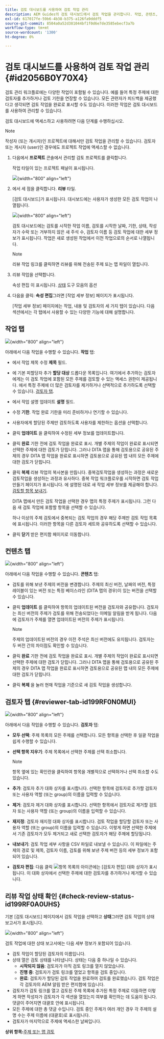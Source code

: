 ```yaml
---
title: 검토 대시보드를 사용하여 검토 작업 관리
description: AEM Guides의 검토 대시보드에서 검토 작업을 관리합니다. 작업, 콘텐츠, 검토자 탭에서 수행할 작업에 대해 알아보고 검토 작업의 상태를 확인합니다.
exl-id: 617017fe-59b6-4b38-b375-a126fa9dddf5
source-git-commit: 8504a0a52d381044bf1f0d6e7de3585ebecf3a7b
workflow-type: tm+mt
source-wordcount: '1300'
ht-degree: 0%

---
```


# 검토 대시보드를 사용하여 검토 작업 관리 {#id2056B0Y70X4}

검토 관리 워크플로에는 다양한 작업이 포함될 수 있습니다. 예를 들어 특정 주제에 대한 검토자를 추가하거나 검토 기한을 연장할 수 있습니다. 모든 관련자가 피드백을 제공했다고 생각되면 검토 작업을 완료로 표시할 수도 있습니다. 이러한 작업은 검토 대시보드를 사용하여 관리할 수 있습니다.

검토 대시보드에 액세스하고 사용하려면 다음 단계를 수행하십시오.

>[!NOTE]
>
> 작성자 \(또는 개시자\)인 프로젝트에 대해서만 검토 작업을 관리할 수 있습니다. 검토자 또는 게시자 \(user\)인 경우에도 프로젝트 작업에 액세스할 수 없습니다.

1. 다음에서 **프로젝트** 콘솔에서 관리할 검토 프로젝트를 클릭합니다.

   작업 타일이 있는 프로젝트 패널이 표시됩니다.

   ![](images/review-management.png){width="800" align="left"}

1. 에서 세 점을 클릭합니다. **리뷰** 타일.

   [검토 대시보드]가 표시됩니다. 대시보드에는 사용자가 생성한 모든 검토 작업이 나열됩니다.

   ![](images/review-dashboard.png){width="800" align="left"}

   검토 대시보드에는 검토를 시작한 작업 이름, 검토를 시작한 날짜, 기한, 상태, 작성자가 수락 또는 거부하지 않은 새 주석 수, 검토자 이름 등 검토 작업에 대한 세부 정보가 표시됩니다. 작업은 새로 생성된 작업에서 이전 작업으로의 순서로 나열됩니다.

   >[!NOTE]
   >
   > 리뷰 작업 링크를 클릭하면 리뷰를 위해 전송된 주제 또는 맵 파일이 열립니다.

1. 리뷰 작업을 선택합니다.

   속성 편집 이 표시됩니다. [상태](#check-review-status-id199RF0A0UHS) 도구 모음의 옵션

1. 다음을 클릭: **속성 편집**&#x200B;그러면 [작업 세부 정보] 페이지가 표시됩니다.

   [작업 세부 정보] 페이지에는 작업, 내용 및 검토자의 세 가지 탭이 있습니다. 다음 섹션에서는 각 탭에서 사용할 수 있는 다양한 기능에 대해 설명합니다.


## 작업 탭

![](images/review-task-page.png){width="800" align="left"}

아래에서 다음 작업을 수행할 수 있습니다. **작업** 탭:

- 에서 작업 제목 수정 **제목** 필드.
- 에 기본 피할당자 추가 **할당 대상** 드롭다운 목록입니다. 여기에서 추가하는 검토자에게는 이 검토 작업에 포함된 모든 주제를 검토할 수 있는 액세스 권한이 제공됩니다. 에서 특정 주제에 더 많은 검토자를 제거하거나 선택적으로 추가하도록 선택할 수 있습니다. [검토자 탭](#reviewer-tab-id199RF0N0MUI).
- 에서 작업 설명 업데이트 **설명** 필드.
- 수정 **기한**. 작업 완료 기한을 미리 준비하거나 연기할 수 있습니다.
- 사용자에게 할당된 주제만 검토하도록 사용자를 제한하는 옵션을 선택합니다.
- 클릭 **업데이트** 을 클릭하여 수정된 세부 정보를 업데이트합니다.
- 클릭 **완료** 기한 전에 검토 작업을 완료로 표시. 개별 주제의 작업이 완료로 표시되면 선택한 주제에 대한 검토가 닫힙니다. 그러나 DITA 맵을 통해 검토용으로 공유된 주제의 경우 DITA 맵 작업을 완료로 표시하면 검토용으로 공유된 맵 내의 모든 주제에 대한 검토가 닫힙니다.
- 클릭 **복제** 리뷰 작업의 복사본을 만듭니다. 중복검토작업을 생성하는 과정은 새로운 검토작업을 생성하는 과정과 유사하다. 중복 작업 워크플로우를 시작하면 검토 작업 만들기 페이지가 표시됩니다. 에 설명된 대로 새 작업 세부 정보를 제공해야 합니다. [검토할 항목 보내기](review-send-topics-for-review.md#).

  DITA 맵에서 만든 검토 작업을 선택한 경우 맵의 특정 주제가 표시됩니다. 그런 다음 새 검토 작업에 포함할 항목을 선택할 수 있습니다.

  하나 이상의 주제 검토에서 중복되는 검토 작업의 경우 해당 주제만 검토 작업 목록에 표시됩니다. 이러한 항목을 다른 검토자 세트와 공유하도록 선택할 수 있습니다.

- 클릭 **닫기** 받은 편지함 페이지로 이동합니다.

## 컨텐츠 탭

![](images/review-content-page.png){width="800" align="left"}

아래에서 다음 작업을 수행할 수 있습니다. **콘텐츠** 탭:

- 검토를 위해 보낸 주제의 버전을 변경합니다. 주제의 최신 버전, 날짜의 버전, 특정 레이블이 있는 버전 또는 특정 베이스라인 \(DITA 맵의 경우\)이 있는 버전을 선택할 수 있습니다.

- 클릭 **업데이트** 를 클릭하여 항목의 업데이트된 버전을 검토자와 공유합니다. 검토자는 최신 버전의 주제가 검토를 위해 전송되었다는 이메일 알림을 받게 됩니다. 다음에 검토자가 주제를 열면 업데이트된 버전의 주제가 표시됩니다.

  >[!NOTE]
  >
  > 주제의 업데이트된 버전의 경우 이전 주석은 최신 버전에도 유지됩니다. 검토자는 두 버전 간의 차이점도 확인할 수 있습니다.

- 클릭 **완료** 기한 전에 검토 작업을 완료로 표시. 개별 주제의 작업이 완료로 표시되면 선택한 주제에 대한 검토가 닫힙니다. 그러나 DITA 맵을 통해 검토용으로 공유된 주제의 경우 DITA 맵 작업을 완료로 표시하면 검토용으로 공유된 맵 내의 모든 주제에 대한 검토가 닫힙니다.

- 클릭 **복제** 을 눌러 현재 작업을 기준으로 새 검토 작업을 생성합니다.


## 검토자 탭 {#reviewer-tab-id199RF0N0MUI}

![](images/reviewers-tab.png){width="800" align="left"}

아래에서 다음 작업을 수행할 수 있습니다. **검토자** 탭:

- **모두 선택**: 주제 목록의 모든 주제를 선택합니다. 모든 항목을 선택한 후 일괄 작업을 쉽게 수행할 수 있습니다.
- **선택 항목 지우기**: 주제 목록에서 선택한 주제를 선택 취소합니다.

  >[!NOTE]
  >
  > 항목 옆에 있는 확인란을 클릭하여 항목을 개별적으로 선택하거나 선택 취소할 수도 있습니다.

- **추가**: 검토자 추가 대화 상자를 표시합니다. 선택한 항목에 검토자로 추가할 검토자 또는 사용자 역할 \(또는 group\)의 이름을 입력할 수 있습니다.
- **제거**: 검토자 제거 대화 상자를 표시합니다. 선택한 항목에서 검토자로 제거할 검토자 또는 사용자 역할 \(또는 group\)의 이름을 입력할 수 있습니다.
- **재지정**: 검토자 재지정 대화 상자를 표시합니다. 검토 작업을 할당할 검토자 또는 사용자 역할 \(또는 group\)의 이름을 입력할 수 있습니다. 이렇게 하면 선택한 주제에서 기존 검토자가 모두 제거되고 새로 선택한 검토자가 해당 주제에 할당됩니다.
- **내보내기**: 검토 작업 세부 사항을 CSV 파일로 내보낼 수 있습니다. 이 파일에는 주제의 경로 및 제목, 검토자 이름, 검토를 위해 보낸 주제 버전 등의 세부 정보가 포함되어 있습니다.
- **검토자 편집**: 다음 클릭 ![](images/edit_pencil_icon.svg)항목 목록의 아이콘에는 [검토자 편집] 대화 상자가 표시됩니다. 이 대화 상자에서 선택한 주제에 대한 검토자를 추가하거나 제거할 수 있습니다.

## 리뷰 작업 상태 확인 {#check-review-status-id199RF0A0UHS}

기본 [검토 대시보드] 페이지에서 검토 작업을 선택하고 **상태**&#x200B;그러면 검토 작업의 상태 보고서가 표시됩니다.

![](images/review-status-report.png){width="800" align="left"}

검토 작업에 대한 상태 보고서에는 다음 세부 정보가 포함되어 있습니다.

- 검토 작업이 할당된 검토자의 이름입니다.
- 상태 열은 검토 상태를 나타냅니다. 상태는 다음 중 하나일 수 있습니다.
   - **시작되지 않음**: 검토자가 아직 검토 링크를 열지 않았습니다.
   - **진행 중**: 검토자가 검토 링크를 열었고 항목을 검토 중입니다.
   - **완료**: 검토자가 할당된 검토 작업을 완료하여 검토를 완료했습니다. 검토 작업은 각 검토자의 AEM 알림 받은 편지함에 있습니다.
- 검토자가 검토 링크를 열고 검토된 주제 목록에 추가된 특정 주제로 이동하면 이렇게 하면 작성자가 검토자가 각 섹션을 열었는지 여부를 확인하는 데 도움이 됩니다. 댓글이 주어지면 대괄호 안에 표시됩니다.
- 모든 주제에 대한 총 댓글 수입니다. 검토 중인 주제가 여러 개인 경우 각 주제의 설명 수는 주제 이름에 \(대괄호\)로 표시됩니다.
- 검토자가 마지막으로 주제에 액세스한 날짜입니다.

**상위 항목:**[&#x200B;주제 또는 맵 검토](review.md)
